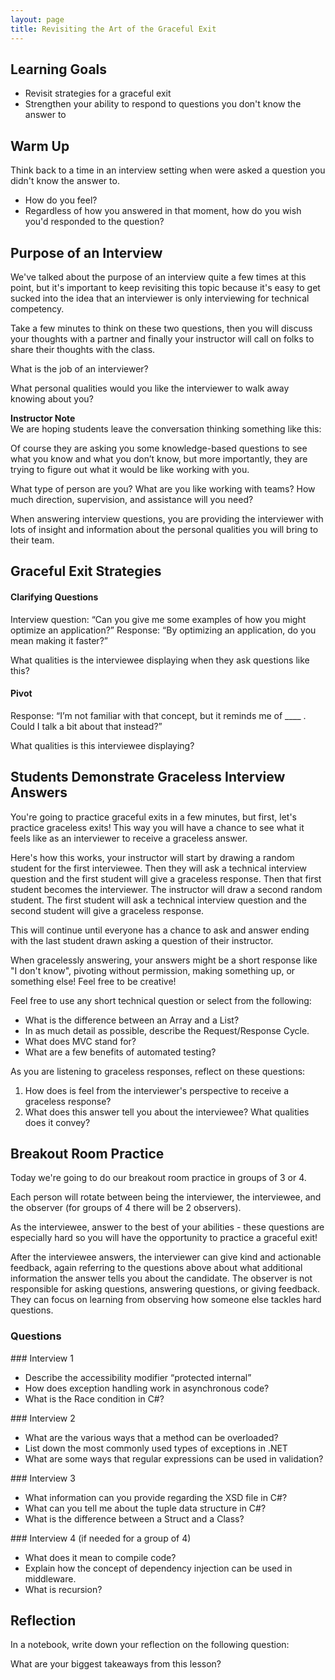 ```yaml
---
layout: page
title: Revisiting the Art of the Graceful Exit
---
```


## Learning Goals
* Revisit strategies for a graceful exit
* Strengthen your ability to respond to questions you don't know the answer to

## Warm Up
Think back to a time in an interview setting when were asked a question you didn't know the answer to.

* How do you feel? 
* Regardless of how you answered in that moment, how do you wish you'd responded to the question?

## Purpose of an Interview
We've talked about the purpose of an interview quite a few times at this point, but it's important to keep revisiting this topic because it's easy to get sucked into the idea that an interviewer is only interviewing for technical competency.

<section class="call-to-action" markdown="1">

Take a few minutes to think on these two questions, then you will discuss your thoughts with a partner and finally your instructor will call on folks to share their thoughts with the class. 

What is the job of an interviewer?

What personal qualities would you like the interviewer to walk away knowing about you?

</section>

<aside class="instructor-notes" markdown="1">
<p><strong>Instructor Note</strong><br>
We are hoping students leave the conversation thinking something like this:

Of course they are asking you some knowledge-based questions to see what you know and what you don’t know, but more importantly, they are trying to figure out what it would be like working with you.

What type of person are you? What are you like working with teams? How much direction, supervision, and assistance will you need?

When answering interview questions, you are providing the interviewer with lots of insight and information about the personal qualities you will bring to their team. </p>
</aside>

## Graceful Exit Strategies 

#### Clarifying Questions
Interview question: “Can you give me some examples of how you might optimize an application?” Response: “By optimizing an application, do you mean making it faster?”

What qualities is the interviewee displaying when they ask questions like this?

#### Pivot
Response: “I’m not familiar with that concept, but it reminds me of ____ . Could I talk a bit about that instead?”

What qualities is this interviewee displaying?

## Students Demonstrate Graceless Interview Answers

You're going to practice graceful exits in a few minutes, but first, let's practice graceless exits! This way you will have a chance to see what it feels like as an interviewer to receive a graceless answer.

Here's how this works, your instructor will start by drawing a random student for the first interviewee. Then they will ask a technical interview question and the first student will give a graceless response. Then that first student becomes the interviewer. The instructor will draw a second random student. The first student will ask a technical interview question and the second student will give a graceless response.

This will continue until everyone has a chance to ask and answer ending with the last student drawn asking a question of their instructor.

When gracelessly answering, your answers might be a short response like "I don't know", pivoting without permission, making something up, or something else! Feel free to be creative!

Feel free to use any short technical question or select from the following:

* What is the difference between an Array and a List?
* In as much detail as possible, describe the Request/Response Cycle.
* What does MVC stand for?
* What are a few benefits of automated testing?

As you are listening to graceless responses, reflect on these questions:
1. How does is feel from the interviewer's perspective to receive a graceless response?
2. What does this answer tell you about the interviewee? What qualities does it convey?

## Breakout Room Practice

Today we're going to do our breakout room practice in groups of 3 or 4.

Each person will rotate between being the interviewer, the interviewee, and the observer (for groups of 4 there will be 2 observers).

As the interviewee, answer to the best of your abilities - these questions are especially hard so you will have the opportunity to practice a graceful exit!

After the interviewee answers, the interviewer can give kind and actionable feedback, again referring to the questions above about what additional information the answer tells you about the candidate. The observer is not responsible for asking questions, answering questions, or giving feedback. They can focus on learning from observing how someone else tackles hard questions.

### Questions

<section class="answer" markdown="1">
### Interview 1

* Describe the accessibility modifier “protected internal”
* How does exception handling work in asynchronous code?
* What is the Race condition in C#?
</section>

<section class="answer" markdown="1">
### Interview 2

* What are the various ways that a method can be overloaded?
* List down the most commonly used types of exceptions in .NET
* What are some ways that regular expressions can be used in validation?
</section>

<section class="answer" markdown="1">
### Interview 3

* What information can you provide regarding the XSD file in C#?
* What can you tell me about the tuple data structure in C#?
* What is the difference between a Struct and a Class?
</section>

<section class="answer" markdown="1">
### Interview 4 (if needed for a group of 4)

* What does it mean to compile code?
* Explain how the concept of dependency injection can be used in middleware.
* What is recursion?
</section>

## Reflection
In a notebook, write down your reflection on the following question:

What are your biggest takeaways from this lesson?
